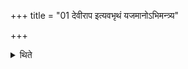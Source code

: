 +++
title = "01 देवीराप इत्यवभृथं यजमानोऽभिमन्त्र्य"

+++

<details><summary>थिते</summary>

देवीराप इत्यवभृथं यजमानोऽभिमन्त्र्य सुमित्रा न आप ओषधय इत्यपः प्रगाह्य सशिरस्कावनुपमक्षन्तौ स्नातः पत्नी यजमानश्च १
</details>
